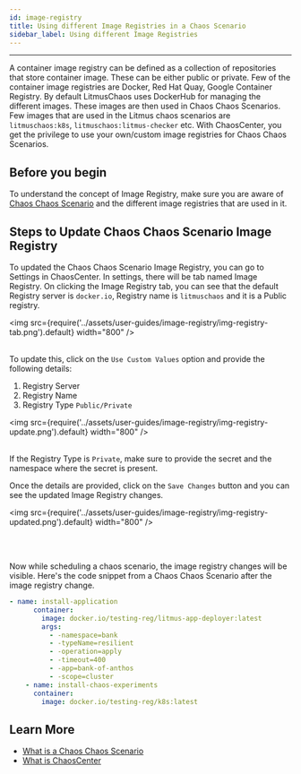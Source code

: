 ```yaml
---
id: image-registry
title: Using different Image Registries in a Chaos Scenario
sidebar_label: Using different Image Registries
---
```


---

A container image registry can be defined as a collection of repositories that store container image.
These can be either public or private. Few of the container image registries are Docker, Red Hat Quay, Google Container Registry.
By default LitmusChaos uses DockerHub for managing the different images. These images are then used in Chaos Chaos Scenarios. Few images that are used in the Litmus chaos scenarios are `litmuschaos:k8s`, `litmuschaos:litmus-checker` etc.
With ChaosCenter, you get the privilege to use your own/custom image registries for Chaos Chaos Scenarios.

## Before you begin

To understand the concept of Image Registry, make sure you are aware of [Chaos Chaos Scenario](../concepts/chaos-workflow.md) and the different image registries that are used in it.

## Steps to Update Chaos Chaos Scenario Image Registry

To updated the Chaos Chaos Scenario Image Registry, you can go to Settings in ChaosCenter. In settings, there will be tab named Image Registry. On clicking the Image Registry tab, you can see that the default Registry server is `docker.io`, Registry name is `litmuschaos` and it is a Public registry.

<img src={require('../assets/user-guides/image-registry/img-registry-tab.png').default} width="800" />
<br/><br/>

To update this, click on the `Use Custom Values` option and provide the following details:

1. Registry Server
2. Registry Name
3. Registry Type `Public/Private`

<img src={require('../assets/user-guides/image-registry/img-registry-update.png').default} width="800" />
<br/><br/>

If the Registry Type is `Private`, make sure to provide the secret and the namespace where the secret is present.

Once the details are provided, click on the `Save Changes` button and you can see the updated Image Registry changes.

<img src={require('../assets/user-guides/image-registry/img-registry-updated.png').default} width="800" />

<br/><br/>

Now while scheduling a chaos scenario, the image registry changes will be visible. Here's the code snippet from a Chaos Chaos Scenario after the image registry change.

```yaml
- name: install-application
      container:
        image: docker.io/testing-reg/litmus-app-deployer:latest
        args:
          - -namespace=bank
          - -typeName=resilient
          - -operation=apply
          - -timeout=400
          - -app=bank-of-anthos
          - -scope=cluster
    - name: install-chaos-experiments
      container:
        image: docker.io/testing-reg/k8s:latest
```

## Learn More

- [What is a Chaos Chaos Scenario](../concepts/chaos-workflow.md)
- [What is ChaosCenter](../getting-started/resources.md#chaoscenter)

